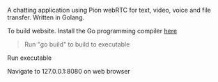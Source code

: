 A chatting application using Pion webRTC for text, video, voice and file transfer. Written in Golang.

To build website. Install the Go programming compiler <a href="https://golang.org/dl/">here</a>

> Run "go build" to build to executable

Run executable

Navigate to 127.0.0.1:8080 on web browser